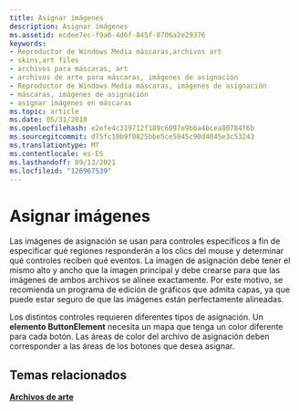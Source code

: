 ```yaml
---
title: Asignar imágenes
description: Asignar imágenes
ms.assetid: ecdee7ec-f9a6-4d6f-845f-8706a2e29376
keywords:
- Reproductor de Windows Media máscaras,archivos art
- skins,art files
- archivos para máscaras, art
- archivos de arte para máscaras, imágenes de asignación
- Reproductor de Windows Media máscaras, imágenes de asignación
- máscaras, imágenes de asignación
- asignar imágenes en máscaras
ms.topic: article
ms.date: 05/31/2018
ms.openlocfilehash: e2efe4c319712f189c6097e9bba4bcea80784f6b
ms.sourcegitcommit: d75fc10b9f0825bbe5ce5045c90d4045e3c53243
ms.translationtype: MT
ms.contentlocale: es-ES
ms.lasthandoff: 09/13/2021
ms.locfileid: "126967539"
---
```

# <a name="mapping-images"></a>Asignar imágenes

Las imágenes de asignación se usan para controles específicos a fin de especificar qué regiones responderán a los clics del mouse y determinar qué controles reciben qué eventos. La imagen de asignación debe tener el mismo alto y ancho que la imagen principal y debe crearse para que las imágenes de ambos archivos se alinee exactamente. Por este motivo, se recomienda un programa de edición de gráficos que admita capas, ya que puede estar seguro de que las imágenes están perfectamente alineadas.

Los distintos controles requieren diferentes tipos de asignación. Un **elemento ButtonElement** necesita un mapa que tenga un color diferente para cada botón. Las áreas de color del archivo de asignación deben corresponder a las áreas de los botones que desea asignar.

## <a name="related-topics"></a>Temas relacionados

<dl> <dt>

[**Archivos de arte**](art-files.md)
</dt> </dl>

 

 




